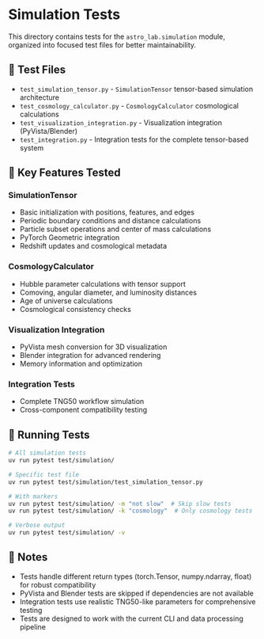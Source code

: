 # Simulation Tests

This directory contains tests for the `astro_lab.simulation` module, organized into focused test files for better maintainability.

## 📁 Test Files

- `test_simulation_tensor.py` - `SimulationTensor` tensor-based simulation architecture
- `test_cosmology_calculator.py` - `CosmologyCalculator` cosmological calculations
- `test_visualization_integration.py` - Visualization integration (PyVista/Blender)
- `test_integration.py` - Integration tests for the complete tensor-based system

## 🔧 Key Features Tested

### SimulationTensor
- Basic initialization with positions, features, and edges
- Periodic boundary conditions and distance calculations
- Particle subset operations and center of mass calculations
- PyTorch Geometric integration
- Redshift updates and cosmological metadata

### CosmologyCalculator
- Hubble parameter calculations with tensor support
- Comoving, angular diameter, and luminosity distances
- Age of universe calculations
- Cosmological consistency checks

### Visualization Integration
- PyVista mesh conversion for 3D visualization
- Blender integration for advanced rendering
- Memory information and optimization

### Integration Tests
- Complete TNG50 workflow simulation
- Cross-component compatibility testing

## 🚀 Running Tests

```bash
# All simulation tests
uv run pytest test/simulation/

# Specific test file
uv run pytest test/simulation/test_simulation_tensor.py

# With markers
uv run pytest test/simulation/ -m "not slow"  # Skip slow tests
uv run pytest test/simulation/ -k "cosmology"  # Only cosmology tests

# Verbose output
uv run pytest test/simulation/ -v
```

## 📝 Notes

- Tests handle different return types (torch.Tensor, numpy.ndarray, float) for robust compatibility
- PyVista and Blender tests are skipped if dependencies are not available
- Integration tests use realistic TNG50-like parameters for comprehensive testing
- Tests are designed to work with the current CLI and data processing pipeline 